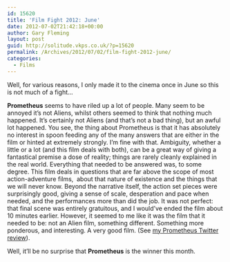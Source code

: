 ```yaml
---
id: 15620
title: 'Film Fight 2012: June'
date: 2012-07-02T21:42:18+00:00
author: Gary Fleming
layout: post
guid: http://solitude.vkps.co.uk/?p=15620
permalink: /Archives/2012/07/02/film-fight-2012-june/
categories:
  - Films
---
```

Well, for various reasons, I only made it to the cinema once in June so this is not much of a fight&#8230;

**Prometheus** seems to have riled up a lot of people. Many seem to be annoyed it&#8217;s not Aliens, whilst others seemed to think that nothing much happened. It&#8217;s certainly not Aliens (and that&#8217;s not a bad thing), but an awful lot happened. You see, the thing about Prometheus is that it has absolutely no interest in spoon feeding any of the many answers that are either in the film or hinted at extremely strongly. I&#8217;m fine with that. Ambiguity, whether a little or a lot (and this film deals with both), can be a great way of giving a fantastical premise a dose of reality; things are rarely cleanly explained in the real world. Everything that needed to be answered was, to some degree. This film deals in questions that are far above the scope of most action-adventure films,  about that nature of existence and the things that we will never know. Beyond the narrative itself, the action set pieces were surprisingly good, giving a sense of scale, desperation and pace when needed, and the performances more than did the job. It was not perfect: that final scene was entirely gratuitous, and I would&#8217;ve ended the film about 10 minutes earlier. However, it seemed to me like it was the film that it needed to be: not an Alien film, something different. Something more ponderous, and interesting. A very good film. (See [my Prometheus Twitter review](http://twitter.com/garyfleming/status/215924641418579968)).

Well, it&#8217;ll be no surprise that **Prometheus** is the winner this month.